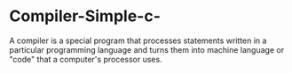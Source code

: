 # Compiler-Simple-c-
A compiler is a special program that processes statements written in a particular programming language and turns them into machine language or "code" that a computer's processor uses. 

